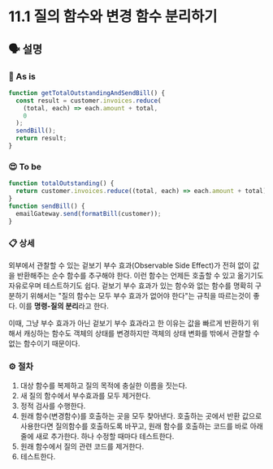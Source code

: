 # 11.1 질의 함수와 변경 함수 분리하기

## 🗣 설명

### 🧐 As is

```js
function getTotalOutstandingAndSendBill() {
  const result = customer.invoices.reduce(
    (total, each) => each.amount + total,
    0
  );
  sendBill();
  return result;
}
```

### 😍 To be

```js
function totalOutstanding() {
  return customer.invoices.reduce((total, each) => each.amount + total));
}
function sendBill() {
  emailGateway.send(formatBill(customer));
}
```

### 📋 상세

외부에서 관찰할 수 있는 겉보기 부수 효과(Observable Side Effect)가 전혀 없이 값을 반환해주는 순수 함수를 추구해야 한다. 이런 함수는 언제든 호출할 수 있고 옮기기도 자유로우며 테스트하기도 쉽다. 겉보기 부수 효과가 있는 함수와 없는 함수를 명확히 구분하기 위해서는 "질의 함수는 모두 부수 효과가 없어야 한다"는 규칙을 따르는것이 좋다. 이를 **명령-질의 분리**라고 한다.

이때, 그냥 부수 효과가 아닌 겉보기 부수 효과라고 한 이유는 값을 빠르게 반환하기 위해서 캐싱하는 함수도 객체의 상태를 변경하지만 객체의 상태 변화를 밖에서 관찰할 수 없는 함수이기 때문이다.

### ⚙️ 절차

1.  대상 함수를 복제하고 질의 목적에 충실한 이름을 짓는다.
2.  새 질의 함수에서 부수효과를 모두 제거한다.
3.  정적 검사를 수행한다.
4.  원래 함수(변경함수)를 호출하는 곳을 모두 찾아낸다. 호출하는 곳에서 반환 값으로 사용한다면 질의함수를 호출하도록 바꾸고, 원래 함수를 호출하는 코드를 바로 아래 줄에 새로 추가한다. 하나 수정할 때마다 테스트한다.
5.  원래 함수에서 질의 관련 코드를 제거한다.
6.  테스트한다.
